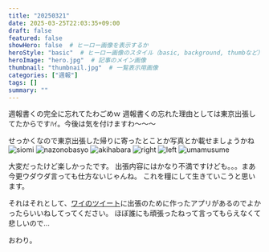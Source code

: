 ```yaml
---
title: "20250321"
date: 2025-03-25T22:03:35+09:00
draft: false
featured: false
showHero: false  # ヒーロー画像を表示するか
heroStyle: "basic"  # ヒーロー画像のスタイル（basic, background, thumbなど）
heroImage: "hero.jpg"  # 記事のメイン画像
thumbnail: "thumbnail.jpg"  # 一覧表示用画像
categories: ["週報"]
tags: []
summary: ""
---
```

週報書くの完全に忘れてたわごめｗ
週報書くの忘れた理由としては東京出張してたからですﾊｲ。今後は気を付けますわ～～～

せっかくなので東京出張した帰りに寄ったとことか写真とか載せましょうかね
![siomi](PXL_20250320_000126451.jpg)
![nazonobasyo](PXL_20250320_225639673.jpg)
![akihabara](PXL_20250321_105623369.jpg)
![right](PXL_20250321_105627105.jpg)
![left](PXL_20250321_105634656.jpg)
![umamusume](PXL_20250321_105802928.jpg)

大変だったけど楽しかったです。
出張内容にはかなり不満ですけども。。。まあ今更ウダウダ言っても仕方ないじゃんね。
これを糧にして生きていこうと思います。

それはそれとして、[ワイのツイート](https://x.com/Jyaga_bee/status/1903118197307650191)に出張のために作ったアプリがあるのでよかったらいいねしてってください。
ほぼ誰にも頑張ったねって言ってもらえなくて悲しいので…

おわり。
